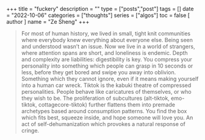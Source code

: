 +++
title = "fuckery"
description = ""
type = ["posts","post"]
tags = []
date = "2022-10-06"
categories = ["thoughts"]
series = ["algos"]
toc = false 
[ author ]
  name = "Ze Sheng"
+++

> For most of human history, we lived in small, tight knit communities where everybody knew everything about everyone else. Being seen and understood wasn’t an issue. Now we live in a world of strangers, where attention spans are short, and loneliness is endemic. Depth and complexity are liabilities: digestibility is key. You compress your personality into something which people can grasp in 10 seconds or less, before they get bored and swipe you away into oblivion. Something which they cannot ignore, even if it means making yourself into a human car wreck. Tiktok is the kabuki theatre of compressed personalities. People behave like caricatures of themselves, or who they wish to be. The proliferation of subcultures (alt-tiktok, emo-tiktok, cottagecore-tiktok) further flattens them into premade archetypes based around consumption patterns. You find the box which fits best, squeeze inside, and hope someone will love you. An act of self-dehumanization which provokes a natural response of cringe.
